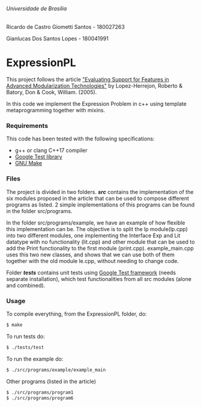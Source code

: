 ###### Universidade de Brasília

Ricardo de Castro Giometti Santos - 180027263

Gianlucas Dos Santos Lopes - 180041991

# ExpressionPL
This project follows the article ["Evaluating Support for Features in Advanced Modularization Technologies"](https://www.researchgate.net/publication/221496303_Evaluating_Support_for_Features_in_Advanced_Modularization_Technologies) by Lopez-Herrejon, Roberto & Batory, Don & Cook, William. (2005).

In this code we implement the Expression Problem in c++ using template metaprogramming together with mixins.

### Requirements
This code has been tested with the following specifications:
  - g++ or clang C++17 compiler
  - [Google Test library](https://github.com/google/googletest)
  - [GNU Make](https://www.gnu.org/software/make/)

### Files
The project is divided in two folders. ***src*** contains the implementation of the six modules proposed in the article that can be used to compose different programs as listed. 2 simple implementations of this programs can be found in the folder src/programs.

In the folder src/programs/example, we have an example of how flexible this implementation can be. The objective is to split the lp module(lp.cpp) into two different modules, one implementing the Interface Exp and Lit datatype with no functionality (lit.cpp) and other module that can be used to add the Print functionality to the first module (print.cpp). example_main.cpp uses this two new classes, and shows that we can use both of them together with the old module le.cpp, without needing to change code.

Folder ***tests*** contains unit tests using [Google Test framework](https://github.com/google/googletest) (needs separate installation), which test functionalities from all src modules (alone and combined).

### Usage
To compile everything, from the ExpressionPL folder, do:
```sh
$ make
```

To run tests do:
```sh
$ ./tests/test
```

To run the example do:
```sh
$ ./src/programs/example/example_main
```

Other programs (listed in the article)
```sh
$ ./src/programs/program1
$ ./src/programs/program6
```